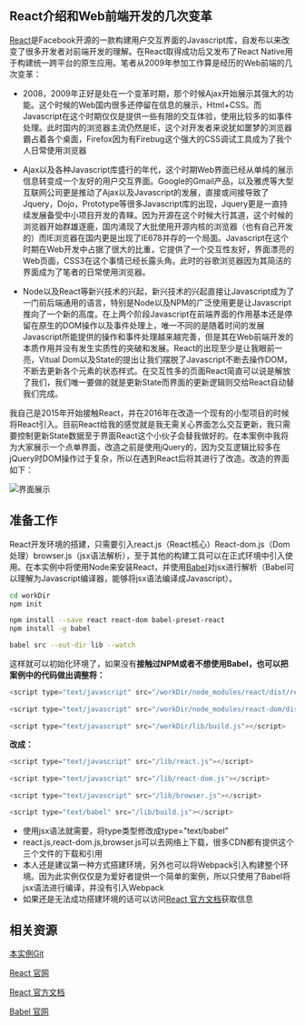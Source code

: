 ## React介绍和Web前端开发的几次变革

[React][React]是Facebook开源的一款构建用户交互界面的Javascript库，自发布以来改变了很多开发者对前端开发的理解。在React取得成功后又发布了React Native用于构建统一跨平台的原生应用。笔者从2009年参加工作算是经历的Web前端的几次变革：

* 2008，2009年正好是处在一个变革时期，那个时候Ajax开始展示其强大的功能。这个时候的Web国内很多还停留在信息的展示，Html+CSS。而Javascript在这个时期仅仅是提供一些有限的交互体验，使用比较多的如事件处理。此时国内的浏览器主流仍然是IE，这个对开发者来说犹如噩梦的浏览器霸占着各个桌面，Firefox因为有Firebug这个强大的CSS调试工具成为了我个人日常使用浏览器

* Ajax以及各种Javascript库盛行的年代，这个时期Web界面已经从单纯的展示信息转变成一个友好的用户交互界面。Google的Gmail产品，以及雅虎等大型互联网公司更是推动了Ajax以及Javascript的发展，直接或间接导致了Jquery，Dojo，Prototype等很多Javascript库的出现，Jquery更是一直持续发展备受中小项目开发的青睐。因为开源在这个时候大行其道，这个时候的浏览器开始群雄逐鹿，国内涌现了大批使用开源内核的浏览器（也有自己开发的）而IE浏览器在国内更是出现了IE678并存的一个局面。Javascript在这个时期在Web开发中占据了很大的比重，它提供了一个交互性友好，界面漂亮的Web页面，CSS3在这个事情已经长露头角。此时的谷歌浏览器因为其简洁的界面成为了笔者的日常使用浏览器。

* Node以及React等新兴技术的兴起，新兴技术的兴起直接让Javascript成为了一门前后端通用的语言，特别是Node以及NPM的广泛使用更是让Javascript推向了一个新的高度。在上两个阶段Javascript在前端界面的作用基本还是停留在原生的DOM操作以及事件处理上，唯一不同的是随着时间的发展Javascript所能提供的操作和事件处理越来越完善，但是其在Web前端开发的本质作用并没有发生实质性的突破和发展。React的出现至少是让我眼前一亮，Vitual Dom以及State的提出让我们摆脱了Javascript不断去操作DOM，不断去更新各个元素的状态样式。在交互性多的页面React简直可以说是解放了我们，我们唯一要做的就是更新State而界面的更新逻辑则交给React自动替我们完成。

我自己是2015年开始接触React，并在2016年在改造一个现有的小型项目的时候将React引入。目前React给我的感觉就是我无需关心界面怎么交互更新，我只需要控制更新State数据至于界面React这个小伙子会替我做好的。在本案例中我将为大家展示一个点单界面，改造之前是使用jQuery的，因为交互逻辑比较多在jQuery时DOM操作过于复杂，所以在遇到React后将其进行了改造。改造的界面如下：

![界面展示](/react-example/img/panel.png)

## 准备工作

React开发环境的搭建，只需要引入react.js（React核心）React-dom.js（Dom处理）browser.js（jsx语法解析），至于其他的构建工具可以在正式环境中引入使用。在本实例中将使用Node来安装React，并使用[Babel][Babel]对jsx进行解析（Babel可以理解为Javascript编译器，能够将jsx语法编译成Javascript）。

```bash
cd workDir
npm init

npm install --save react react-dom babel-preset-react
npm install -g babel

babel src --out-dir lib --watch
```

这样就可以初始化环境了，如果没有**接触过NPM或者不想使用Babel，也可以把案例中的代码做出调整将：**

```javascript
<script type="text/javascript" src="/workDir/node_modules/react/dist/react.js"></script>
                
<script type="text/javascript" src="/workDir/node_modules/react-dom/dist/react-dom.js"></script>
                
<script type="text/javascript" src="/workDir/lib/build.js"></script>
```
**改成：**

```javascript
<script type="text/javascript" src="/lib/react.js"></script>
                
<script type="text/javascript" src="/lib/react-dom.js"></script>
                
<script type="text/javascript" src="/lib/browser.js"></script>

<script type="text/babel" src="/lib/build.js"></script>
```

* 使用jsx语法就需要，将type类型修改成type="text/babel"
* react.js,react-dom.js,browser.js可以去网络上下载，很多CDN都有提供这个三个文件的下载和引用
* 本人还是建议第一种方式搭建环境，另外也可以将Webpack引入构建整个环境。因为此实例仅仅是为爱好者提供一个简单的案例，所以只使用了Babel将jsx语法进行编译，并没有引入Webpack
* 如果还是无法成功搭建环境的话可以访问[React 官方文档][React docs]获取信息

## 相关资源

[本实例Git](https://github.com/403studio/react-example)

[React 官网][React]

[React 官方文档][React docs]

[Babel 官网][Babel]

[React]: https://facebook.github.io/react/
[React docs]: https://facebook.github.io/react/docs/getting-started.html
[Babel]: https://babeljs.io/
